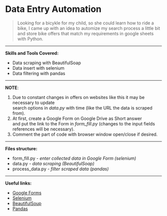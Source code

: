 # Data Entry Automation

> Looking for a bicykle for my child, so she could learn how to ride a bike, I came up with an idea to automize my search process a little bit
> and store bike offers that match my requirements in google sheets with Python.
---
**Skills and Tools Covered:**
- Data scraping with BeautifulSoap
- Data insert with selenium 
- Data filtering with pandas 
---
**NOTE**:
1. Due to constant changes in offers on websites like this it may be necessary to update  
search options in _data.py_ with time (like the URL the data is scraped from).  
2. At first, create a Google Form on Google Drive as Short answer  
  and put the link to the Form in _form_fill.py_ (changes to the input fields references will be necessary).
3. Comment the part of code with browser window open/close if desired.
---
**Files structure:**
* form_fill.py - _enter collected data in Google Form (selenium)_
* data.py - _data scraping (BeautifulSoap)_
* process_data.py - _filter scraped data (pandas)_
---
**Useful links:**
- [Google Forms](https://www.google.com/forms/about/)
- [Selenium](https://selenium-python.readthedocs.io/)
- [BeautifulSoup](https://www.crummy.com/software/BeautifulSoup/bs4/doc/#)
- [Pandas](https://pandas.pydata.org/docs/user_guide/index.html)
